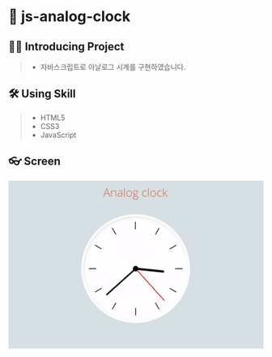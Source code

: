# 📡 js-analog-clock

## 💁‍♂️ Introducing Project

> -   자바스크립트로 아날로그 시계를 구현하였습니다.

## 🛠 Using Skill

> -   HTML5
> -   CSS3
> -   JavaScript

## 👓 Screen

<center>
  <img
    src="./readme_assets/img.gif"
  />
</center>
